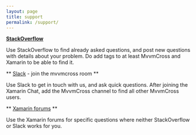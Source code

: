 ```yaml
---
layout: page
title: support
permalink: /support/
---
```


**[StackOverflow](http://stackoverflow.com/questions/tagged/mvvmcross)**

Use StackOverflow to find already asked questions, and post new questions with details about your problem. Do add tags to at least MvvmCross and Xamarin to be able to find it.

** [Slack](https://xamarinchat.herokuapp.com/) - join the mvvmcross room **

Use Slack to get in touch with us, and ask quick questions. After joining the Xamarin Chat, add the MvvmCross channel to find all other MvvmCross users.

** [Xamarin forums](http://forums.xamarin.com) **

Use the Xamarin forums for specific questions where neither StackOverflow or Slack works for you.